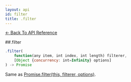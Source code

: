 ```yaml
---
layout: api
id: filter
title: .filter
---
```



[← Back To API Reference](/docs/api-reference.html)
<div class="api-code-section"><markdown>
##.filter

```js
.filter(
    function(any item, int index, int length) filterer,
    [Object {concurrency: int=Infinity} options]
) -> Promise
```

Same as [Promise.filter(this, filterer, options)](.).
</markdown></div>
